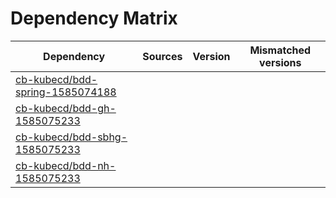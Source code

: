 # Dependency Matrix

Dependency | Sources | Version | Mismatched versions
---------- | ------- | ------- | -------------------
[cb-kubecd/bdd-spring-1585074188](https://github.com/cb-kubecd/bdd-spring-1585074188.git) |  | []() | 
[cb-kubecd/bdd-gh-1585075233](https://github.com/cb-kubecd/bdd-gh-1585075233.git) |  | []() | 
[cb-kubecd/bdd-sbhg-1585075233](https://github.com/cb-kubecd/bdd-sbhg-1585075233.git) |  | []() | 
[cb-kubecd/bdd-nh-1585075233](https://github.com/cb-kubecd/bdd-nh-1585075233.git) |  | []() | 
